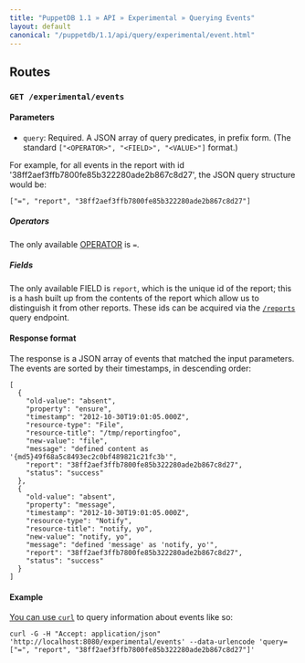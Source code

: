 ```yaml
---
title: "PuppetDB 1.1 » API » Experimental » Querying Events"
layout: default
canonical: "/puppetdb/1.1/api/query/experimental/event.html"
---
```


[curl]: ../curl.html#using-curl-from-localhost-non-sslhttp
[report]: ./report.html
[operator]: ../v2/operators.html

## Routes

### `GET /experimental/events`

#### Parameters

* `query`: Required. A JSON array of query predicates, in prefix form. (The standard `["<OPERATOR>", "<FIELD>", "<VALUE>"]` format.)

For example, for all events in the report with id
'38ff2aef3ffb7800fe85b322280ade2b867c8d27', the JSON query structure would be:

    ["=", "report", "38ff2aef3ffb7800fe85b322280ade2b867c8d27"]

##### Operators

The only available [OPERATOR][] is `=`.

##### Fields

The only available FIELD is `report`, which is the unique id of the report; this
is a hash built up from the contents of the report which allow us to distinguish
it from other reports.  These ids can be acquired via the [`/reports`][report]
query endpoint.


#### Response format

 The response is a JSON array of events that matched the input parameters.
 The events are sorted by their timestamps, in descending order:

    [
      {
        "old-value": "absent",
        "property": "ensure",
        "timestamp": "2012-10-30T19:01:05.000Z",
        "resource-type": "File",
        "resource-title": "/tmp/reportingfoo",
        "new-value": "file",
        "message": "defined content as '{md5}49f68a5c8493ec2c0bf489821c21fc3b'",
        "report": "38ff2aef3ffb7800fe85b322280ade2b867c8d27",
        "status": "success"
      },
      {
        "old-value": "absent",
        "property": "message",
        "timestamp": "2012-10-30T19:01:05.000Z",
        "resource-type": "Notify",
        "resource-title": "notify, yo",
        "new-value": "notify, yo",
        "message": "defined 'message' as 'notify, yo'",
        "report": "38ff2aef3ffb7800fe85b322280ade2b867c8d27",
        "status": "success"
      }
    ]


#### Example

[You can use `curl`][curl] to query information about events like so:

    curl -G -H "Accept: application/json" 'http://localhost:8080/experimental/events' --data-urlencode 'query=["=", "report", "38ff2aef3ffb7800fe85b322280ade2b867c8d27"]'
